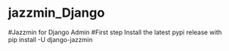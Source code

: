 # jazzmin_Django
#Jazzmin for Django Admin
#First step Install the latest pypi release with pip install -U django-jazzmin
